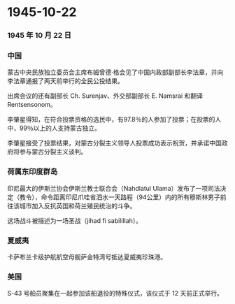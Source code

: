 # 1945-10-22

### 1945 年 10 月 22 日

### 中国

蒙古中央民族独立委员会主席布姆曾德·格会见了中国内政部副部长李法章，并向李法章通报了两天前举行的全民公投结果。

出席会议的还有副部长 Ch. Surenjav、外交部副部长 E. Namsrai 和翻译
Rentsensonom。

李肇星得知，在符合投票资格的选民中，有97.8％的人参加了投票；在投票的人中，99％以上的人支持蒙古独立。

李肇星接受了投票结果，对蒙古分裂主义领导人投票成功表示祝贺，并承诺中国政府将参与蒙古分裂主义谈判。

### 荷属东印度群岛

印尼最大的伊斯兰协会伊斯兰教士联合会（Nahdlatul
Ulama）发布了一项司法决定（教令），命令距离印尼爪哇省泗水一天路程（94公里）内的所有穆斯林男子前往该城市加入反抗英国和荷兰殖民统治的斗争。

这场战斗被描述为一场圣战（jihad fi sabilillah）。

### 夏威夷

卡萨布兰卡级护航航空母舰萨金特湾号抵达夏威夷珍珠港。

### 美国

S-43 号船员聚集在一起参加该船退役的特殊仪式，该仪式于 12 天前正式举行。
